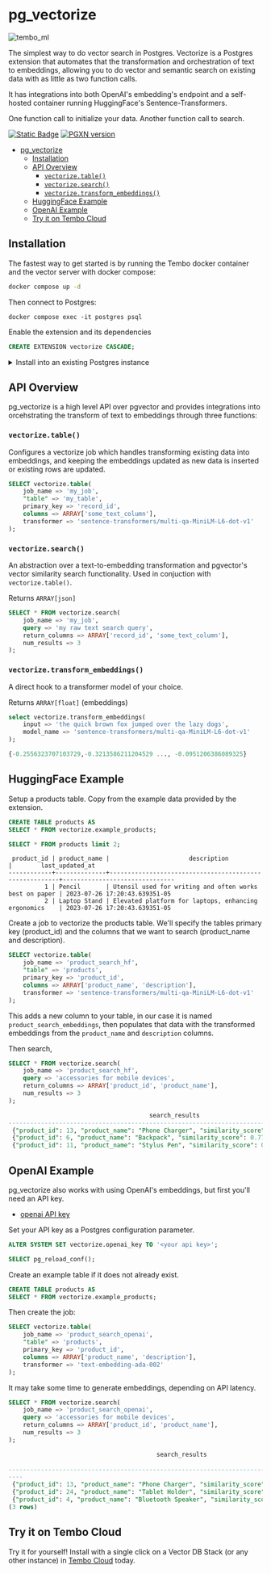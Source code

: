# pg_vectorize

![tembo_ml](https://github.com/tembo-io/pg_vectorize/assets/15756360/34d65cba-065b-485f-84a4-76284e9def19)

The simplest way to do vector search in Postgres. Vectorize is a Postgres extension that automates that the transformation and orchestration of text to embeddings, allowing you to do vector and semantic search on existing data with as little as two function calls.

It has integrations into both OpenAI's embedding's endpoint and a self-hosted container running HuggingFace's Sentence-Transformers.

One function call to initialize your data. Another function call to search.

[![Static Badge](https://img.shields.io/badge/%40tembo-community?logo=slack&label=slack)](https://join.slack.com/t/tembocommunity/shared_invite/zt-20dtnhcmo-pLNV7_Aobi50TdTLpfQ~EQ)
[![PGXN version](https://badge.fury.io/pg/vectorize.svg)](https://pgxn.org/dist/vectorize/)

- [pg\_vectorize](#pg_vectorize)
  - [Installation](#installation)
  - [API Overview](#api-overview)
    - [`vectorize.table()`](#vectorizetable)
    - [`vectorize.search()`](#vectorizesearch)
    - [`vectorize.transform_embeddings()`](#vectorizetransform_embeddings)
  - [HuggingFace Example](#huggingface-example)
  - [OpenAI Example](#openai-example)
  - [Try it on Tembo Cloud](#try-it-on-tembo-cloud)

## Installation

The fastest way to get started is by running the Tembo docker container and the vector server with docker compose:

```bash
docker compose up -d
```

Then connect to Postgres:

```text
docker compose exec -it postgres psql
```

Enable the extension and its dependencies

```sql
CREATE EXTENSION vectorize CASCADE;
```

<details>

<summary>Install into an existing Postgres instance</summary>

If you're installing in an existing Postgres instance, you will need the following dependencies:

Rust:

- [pgrx toolchain](https://github.com/pgcentralfoundation/pgrx)

Postgres Extensions:

- [pg_cron](https://github.com/citusdata/pg_cron) ^1.5
- [pgmq](https://github.com/tembo-io/pgmq) ^1
- [pgvector](https://github.com/pgvector/pgvector) ^0.5.0

</details>

## API Overview

pg_vectorize is a high level API over pgvector and provides integrations into orcehstrating the transform of text to embeddings through three functions:

### `vectorize.table()`

Configures a vectorize job which handles transforming existing data into embeddings, and keeping the embeddings updated as new data is inserted or existing rows are updated.

```sql
SELECT vectorize.table(
    job_name => 'my_job',
    "table" => 'my_table',
    primary_key => 'record_id',
    columns => ARRAY['some_text_column'],
    transformer => 'sentence-transformers/multi-qa-MiniLM-L6-dot-v1'
);
```

### `vectorize.search()`

An abstraction over a text-to-embedding transformation and pgvector's vector similarity search functionality. Used in conjuction with `vectorize.table()`.

Returns `ARRAY[json]`

```sql
SELECT * FROM vectorize.search(
    job_name => 'my_job',
    query => 'my raw text search query',
    return_columns => ARRAY['record_id', 'some_text_column'],
    num_results => 3
);
```

### `vectorize.transform_embeddings()`

A direct hook to a transformer model of your choice.

Returns `ARRAY[float]` (embeddings)

```sql
select vectorize.transform_embeddings(
    input => 'the quick brown fox jumped over the lazy dogs',
    model_name => 'sentence-transformers/multi-qa-MiniLM-L6-dot-v1'
);

{-0.2556323707103729,-0.3213586211204529 ..., -0.0951206386089325}
```

## HuggingFace Example

Setup a products table. Copy from the example data provided by the extension.

```sql
CREATE TABLE products AS 
SELECT * FROM vectorize.example_products;
```

```sql
SELECT * FROM products limit 2;
```

```text
 product_id | product_name |                      description                       |        last_updated_at        
------------+--------------+--------------------------------------------------------+-------------------------------
          1 | Pencil       | Utensil used for writing and often works best on paper | 2023-07-26 17:20:43.639351-05
          2 | Laptop Stand | Elevated platform for laptops, enhancing ergonomics    | 2023-07-26 17:20:43.639351-05
```

Create a job to vectorize the products table. We'll specify the tables primary key (product_id) and the columns that we want to search (product_name and description).

```sql
SELECT vectorize.table(
    job_name => 'product_search_hf',
    "table" => 'products',
    primary_key => 'product_id',
    columns => ARRAY['product_name', 'description'],
    transformer => 'sentence-transformers/multi-qa-MiniLM-L6-dot-v1'
);
```

This adds a new column to your table, in our case it is named `product_search_embeddings`, then populates that data with the transformed embeddings from the `product_name` and `description` columns.


Then search,

```sql
SELECT * FROM vectorize.search(
    job_name => 'product_search_hf',
    query => 'accessories for mobile devices',
    return_columns => ARRAY['product_id', 'product_name'],
    num_results => 3
);

                                       search_results                                        
---------------------------------------------------------------------------------------------
 {"product_id": 13, "product_name": "Phone Charger", "similarity_score": 0.8147814132322894}
 {"product_id": 6, "product_name": "Backpack", "similarity_score": 0.7743061352550308}
 {"product_id": 11, "product_name": "Stylus Pen", "similarity_score": 0.7709902653575383}
```

## OpenAI Example

pg_vectorize also works with using OpenAI's embeddings, but first you'll need an API key.


- [openai API key](https://platform.openai.com/docs/guides/embeddings)

Set your API key as a Postgres configuration parameter.

```sql
ALTER SYSTEM SET vectorize.openai_key TO '<your api key>';

SELECT pg_reload_conf();
```

Create an example table if it does not already exist.

```sql
CREATE TABLE products AS 
SELECT * FROM vectorize.example_products;
```

Then create the job:

```sql
SELECT vectorize.table(
    job_name => 'product_search_openai',
    "table" => 'products',
    primary_key => 'product_id',
    columns => ARRAY['product_name', 'description'],
    transformer => 'text-embedding-ada-002'
);
```

It may take some time to generate embeddings, depending on API latency.

```sql
SELECT * FROM vectorize.search(
    job_name => 'product_search_openai',
    query => 'accessories for mobile devices',
    return_columns => ARRAY['product_id', 'product_name'],
    num_results => 3
);

                                         search_results                                     
    
--------------------------------------------------------------------------------------------
----
 {"product_id": 13, "product_name": "Phone Charger", "similarity_score": 0.8564681325237845}
 {"product_id": 24, "product_name": "Tablet Holder", "similarity_score": 0.8295988934993099}
 {"product_id": 4, "product_name": "Bluetooth Speaker", "similarity_score": 0.8250355616233103}
(3 rows)
```

## Try it on Tembo Cloud

Try it for yourself! Install with a single click on a Vector DB Stack (or any other instance) in [Tembo Cloud](https://cloud.tembo.io/) today.
